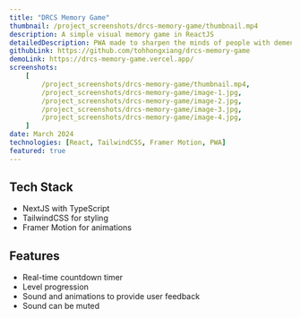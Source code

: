 ```yaml
---
title: "DRCS Memory Game"
thumbnail: /project_screenshots/drcs-memory-game/thumbnail.mp4
description: A simple visual memory game in ReactJS
detailedDescription: PWA made to sharpen the minds of people with dementia. Made using NextJS, React, Typescript and Framer Motion
githubLink: https://github.com/tohhongxiang/drcs-memory-game
demoLink: https://drcs-memory-game.vercel.app/
screenshots:
    [
        /project_screenshots/drcs-memory-game/thumbnail.mp4,
        /project_screenshots/drcs-memory-game/image-1.jpg,
        /project_screenshots/drcs-memory-game/image-2.jpg,
        /project_screenshots/drcs-memory-game/image-3.jpg,
        /project_screenshots/drcs-memory-game/image-4.jpg,
    ]
date: March 2024
technologies: [React, TailwindCSS, Framer Motion, PWA]
featured: true
---
```


## Tech Stack

-   NextJS with TypeScript
-   TailwindCSS for styling
-   Framer Motion for animations

## Features

-   Real-time countdown timer
-   Level progression
-   Sound and animations to provide user feedback
-   Sound can be muted

